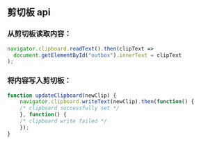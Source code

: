 ## 剪切板 api

### 从剪切板读取内容：

```JavaScript
navigator.clipboard.readText().then(clipText =>
  document.getElementById("outbox").innerText = clipText
);
```

### 将内容写入剪切板：

```JavaScript
function updateClipboard(newClip) {
    navigator.clipboard.writeText(newClip).then(function() {
    /* clipboard successfully set */
    }, function() {
    /* clipboard write failed */
    });
}
```
